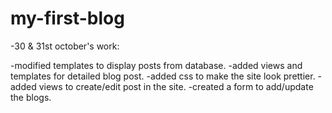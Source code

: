 # my-first-blog

-30 & 31st october's work:

-modified templates to display posts from database.
-added views and templates for detailed blog post.
-added css to make the site look prettier.
-added views to create/edit post in the site.
-created a form to add/update the blogs.
